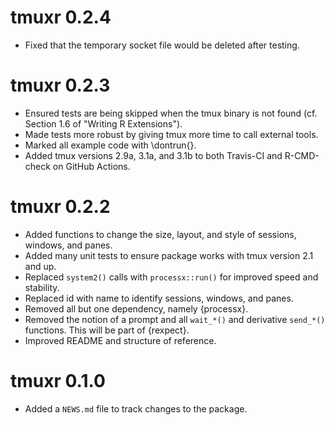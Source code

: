 # tmuxr 0.2.4

* Fixed that the temporary socket file would be deleted after testing.


# tmuxr 0.2.3

* Ensured tests are being skipped when the tmux binary is not found (cf. Section 1.6 of "Writing R Extensions").
* Made tests more robust by giving tmux more time to call external tools.
* Marked all example code with \dontrun{}.
* Added tmux versions 2.9a, 3.1a, and 3.1b to both Travis-CI and R-CMD-check on GitHub Actions.

# tmuxr 0.2.2

* Added functions to change the size, layout, and style of sessions, windows, and panes.
* Added many unit tests to ensure package works with tmux version 2.1 and up.
* Replaced `system2()` calls with `processx::run()` for improved speed and stability.
* Replaced id with name to identify sessions, windows, and panes.
* Removed all but one dependency, namely {processx}.
* Removed the notion of a prompt and all `wait_*()` and derivative `send_*()` functions. This will be part of {rexpect}.
* Improved README and structure of reference.


# tmuxr 0.1.0

* Added a `NEWS.md` file to track changes to the package.
